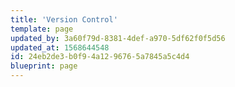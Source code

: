 ```yaml
---
title: 'Version Control'
template: page
updated_by: 3a60f79d-8381-4def-a970-5df62f0f5d56
updated_at: 1568644548
id: 24eb2de3-b0f9-4a12-9676-5a7845a5c4d4
blueprint: page
---
```

